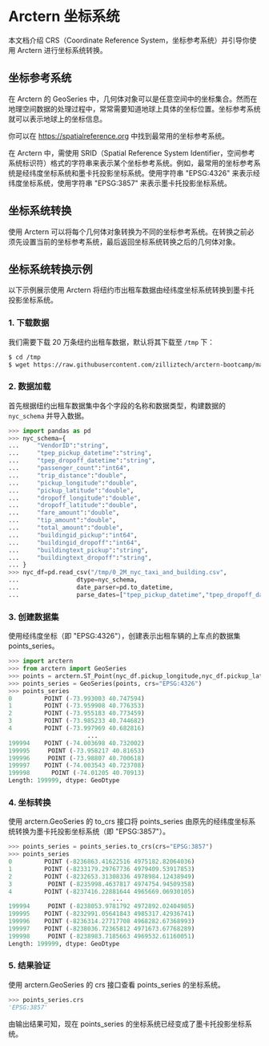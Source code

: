 # Arctern 坐标系统

本文档介绍 CRS（Coordinate Reference System，坐标参考系统）并引导你使用 Arctern 进行坐标系统转换。

## 坐标参考系统

在 Arctern 的 GeoSeries 中，几何体对象可以是任意空间中的坐标集合。然而在地理空间数据的处理过程中，常常需要知道地球上具体的坐标位置。坐标参考系统就可以表示地球上的坐标信息。

你可以在 <https://spatialreference.org> 中找到最常用的坐标参考系统。

在 Arctern 中，需使用 SRID（Spatial Reference System Identifier，空间参考系统标识符）格式的字符串来表示某个坐标参考系统。例如，最常用的坐标参考系统是经纬度坐标系统和墨卡托投影坐标系统。使用字符串 "EPSG:4326" 来表示经纬度坐标系统，使用字符串 "EPSG:3857" 来表示墨卡托投影坐标系统。

## 坐标系统转换

使用 Arctern 可以将每个几何体对象转换为不同的坐标参考系统。在转换之前必须先设置当前的坐标参考系统，最后返回坐标系统转换之后的几何体对象。

## 坐标系统转换示例

以下示例展示使用 Arctern 将纽约市出租车数据由经纬度坐标系统转换到墨卡托投影坐标系统。

### 1. 下载数据

我们需要下载 20 万条纽约出租车数据，默认将其下载至 `/tmp` 下：

```bash
$ cd /tmp
$ wget https://raw.githubusercontent.com/zilliztech/arctern-bootcamp/master/nytaxi/file/0_2M_nyc_taxi_and_building.csv
```

### 2. 数据加载

首先根据纽约出租车数据集中各个字段的名称和数据类型，构建数据的 `nyc_schema` 并导入数据。

```python
>>> import pandas as pd
>>> nyc_schema={
...     "VendorID":"string",
...     "tpep_pickup_datetime":"string",
...     "tpep_dropoff_datetime":"string",
...     "passenger_count":"int64",
...     "trip_distance":"double",
...     "pickup_longitude":"double",
...     "pickup_latitude":"double",
...     "dropoff_longitude":"double",
...     "dropoff_latitude":"double",
...     "fare_amount":"double",
...     "tip_amount":"double",
...     "total_amount":"double",
...     "buildingid_pickup":"int64",
...     "buildingid_dropoff":"int64",
...     "buildingtext_pickup":"string",
...     "buildingtext_dropoff":"string",
... }
>>> nyc_df=pd.read_csv("/tmp/0_2M_nyc_taxi_and_building.csv",
...                dtype=nyc_schema,
...                date_parser=pd.to_datetime,
...                parse_dates=["tpep_pickup_datetime","tpep_dropoff_datetime"])
```

### 3. 创建数据集

使用经纬度坐标（即 "EPSG:4326"），创建表示出租车辆的上车点的数据集 points_series。

```python
>>> import arctern
>>> from arctern import GeoSeries
>>> points = arctern.ST_Point(nyc_df.pickup_longitude,nyc_df.pickup_latitude)
>>> points_series = GeoSeries(points, crs="EPSG:4326")
>>> points_series
0         POINT (-73.993003 40.747594)
1         POINT (-73.959908 40.776353)
2         POINT (-73.955183 40.773459)
3         POINT (-73.985233 40.744682)
4         POINT (-73.997969 40.682816)
                      ...             
199994    POINT (-74.003698 40.732002)
199995     POINT (-73.958217 40.81653)
199996     POINT (-73.98807 40.700618)
199997    POINT (-74.003543 40.723708)
199998      POINT (-74.01205 40.70913)
Length: 199999, dtype: GeoDtype
```

### 4. 坐标转换

使用 arctern.GeoSeries 的 to_crs 接口将 points_series 由原先的经纬度坐标系统转换为墨卡托投影坐标系统（即 "EPSG:3857"）。

```python
>>> points_series = points_series.to_crs(crs="EPSG:3857")
>>> points_series
0         POINT (-8236863.41622516 4975182.82064036)
1         POINT (-8233179.29767736 4979409.53917853)
2         POINT (-8232653.31308336 4978984.12438949)
3          POINT (-8235998.4637817 4974754.94509358)
4         POINT (-8237416.22881644 4965669.06930105)
                             ...                    
199994     POINT (-8238053.9781792 4972892.02404985)
199995    POINT (-8232991.05641843 4985317.42936741)
199996    POINT (-8236314.27717708 4968282.67368993)
199997    POINT (-8238036.72365812 4971673.67768289)
199998     POINT (-8238983.7185663 4969532.61160051)
Length: 199999, dtype: GeoDtype
```

### 5. 结果验证

使用 arctern.GeoSeries 的 crs 接口查看 points_series 的坐标系统。

```python
>>> points_series.crs
'EPSG:3857'
```

由输出结果可知，现在 points_series 的坐标系统已经变成了墨卡托投影坐标系统。
